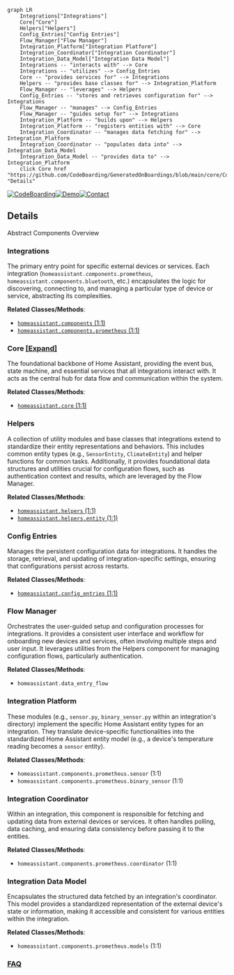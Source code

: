 ```mermaid
graph LR
    Integrations["Integrations"]
    Core["Core"]
    Helpers["Helpers"]
    Config_Entries["Config Entries"]
    Flow_Manager["Flow Manager"]
    Integration_Platform["Integration Platform"]
    Integration_Coordinator["Integration Coordinator"]
    Integration_Data_Model["Integration Data Model"]
    Integrations -- "interacts with" --> Core
    Integrations -- "utilizes" --> Config_Entries
    Core -- "provides services for" --> Integrations
    Helpers -- "provides base classes for" --> Integration_Platform
    Flow_Manager -- "leverages" --> Helpers
    Config_Entries -- "stores and retrieves configuration for" --> Integrations
    Flow_Manager -- "manages" --> Config_Entries
    Flow_Manager -- "guides setup for" --> Integrations
    Integration_Platform -- "builds upon" --> Helpers
    Integration_Platform -- "registers entities with" --> Core
    Integration_Coordinator -- "manages data fetching for" --> Integration_Platform
    Integration_Coordinator -- "populates data into" --> Integration_Data_Model
    Integration_Data_Model -- "provides data to" --> Integration_Platform
    click Core href "https://github.com/CodeBoarding/GeneratedOnBoardings/blob/main/core/Core.md" "Details"
```

[![CodeBoarding](https://img.shields.io/badge/Generated%20by-CodeBoarding-9cf?style=flat-square)](https://github.com/CodeBoarding/GeneratedOnBoardings)[![Demo](https://img.shields.io/badge/Try%20our-Demo-blue?style=flat-square)](https://www.codeboarding.org/demo)[![Contact](https://img.shields.io/badge/Contact%20us%20-%20contact@codeboarding.org-lightgrey?style=flat-square)](mailto:contact@codeboarding.org)

## Details

Abstract Components Overview

### Integrations
The primary entry point for specific external devices or services. Each integration (`homeassistant.components.prometheus`, `homeassistant.components.bluetooth`, etc.) encapsulates the logic for discovering, connecting to, and managing a particular type of device or service, abstracting its complexities.


**Related Classes/Methods**:

- <a href="https://github.com/home-assistant/core/blob/dev/homeassistant/auth/providers/homeassistant.py#L1-L1" target="_blank" rel="noopener noreferrer">`homeassistant.components` (1:1)</a>
- <a href="https://github.com/home-assistant/core/blob/dev/homeassistant/auth/providers/homeassistant.py#L1-L1" target="_blank" rel="noopener noreferrer">`homeassistant.components.prometheus` (1:1)</a>


### Core [[Expand]](./Core.md)
The foundational backbone of Home Assistant, providing the event bus, state machine, and essential services that all integrations interact with. It acts as the central hub for data flow and communication within the system.


**Related Classes/Methods**:

- <a href="https://github.com/home-assistant/core/blob/dev/homeassistant/core.py#L1-L1" target="_blank" rel="noopener noreferrer">`homeassistant.core` (1:1)</a>


### Helpers
A collection of utility modules and base classes that integrations extend to standardize their entity representations and behaviors. This includes common entity types (e.g., `SensorEntity`, `ClimateEntity`) and helper functions for common tasks. Additionally, it provides foundational data structures and utilities crucial for configuration flows, such as authentication context and results, which are leveraged by the Flow Manager.


**Related Classes/Methods**:

- <a href="https://github.com/home-assistant/core/blob/dev/homeassistant/auth/providers/homeassistant.py#L1-L1" target="_blank" rel="noopener noreferrer">`homeassistant.helpers` (1:1)</a>
- <a href="https://github.com/home-assistant/core/blob/dev/homeassistant/helpers/entity.py#L1-L1" target="_blank" rel="noopener noreferrer">`homeassistant.helpers.entity` (1:1)</a>


### Config Entries
Manages the persistent configuration data for integrations. It handles the storage, retrieval, and updating of integration-specific settings, ensuring that configurations persist across restarts.


**Related Classes/Methods**:

- <a href="https://github.com/home-assistant/core/blob/dev/homeassistant/config_entries.py#L1-L1" target="_blank" rel="noopener noreferrer">`homeassistant.config_entries` (1:1)</a>


### Flow Manager
Orchestrates the user-guided setup and configuration processes for integrations. It provides a consistent user interface and workflow for onboarding new devices and services, often involving multiple steps and user input. It leverages utilities from the Helpers component for managing configuration flows, particularly authentication.


**Related Classes/Methods**:

- `homeassistant.data_entry_flow`


### Integration Platform
These modules (e.g., `sensor.py`, `binary_sensor.py` within an integration's directory) implement the specific Home Assistant entity types for an integration. They translate device-specific functionalities into the standardized Home Assistant entity model (e.g., a device's temperature reading becomes a `sensor` entity).


**Related Classes/Methods**:

- `homeassistant.components.prometheus.sensor` (1:1)
- `homeassistant.components.prometheus.binary_sensor` (1:1)


### Integration Coordinator
Within an integration, this component is responsible for fetching and updating data from external devices or services. It often handles polling, data caching, and ensuring data consistency before passing it to the entities.


**Related Classes/Methods**:

- `homeassistant.components.prometheus.coordinator` (1:1)


### Integration Data Model
Encapsulates the structured data fetched by an integration's coordinator. This model provides a standardized representation of the external device's state or information, making it accessible and consistent for various entities within the integration.


**Related Classes/Methods**:

- `homeassistant.components.prometheus.models` (1:1)




### [FAQ](https://github.com/CodeBoarding/GeneratedOnBoardings/tree/main?tab=readme-ov-file#faq)